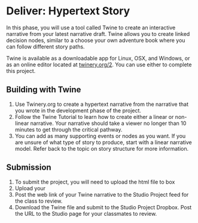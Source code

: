 # Deliver: Hypertext Story
In this phase, you will use a tool called Twine to create an interactive narrative from your latest narrative draft. Twine allows you to create linked decision nodes, similar to a choose your own adventure book where you can follow different story paths.

Twine is available as a downloadable app for Linux, OSX, and Windows, or as an online editor located at [twinery.org/2](https://twinery.org/2/). You can use either to complete this project.


## Building with Twine

1. Use Twinery.org to create a hypertext narrative from the narrative that you wrote in the development phase of the project.
2. Follow the Twine Tutorial to learn how to create either a linear or non-linear narrative. Your narrative should take a viewer no longer than 10 minutes to get through the critical pathway.
3. You can add as many supporting events or nodes as you want. If you are unsure of what type of story to produce, start with a linear narrative model. Refer back to the topic on story structure for more information.

## Submission
1. To submit the project, you will need to upload the html file to box 
2. Upload your 
3. Post the web link of your Twine narrative to the Studio Project feed for the class to review.
4. Download the Twine file and submit to the Studio Project Dropbox. Post the URL to the Studio page for your classmates to review.
